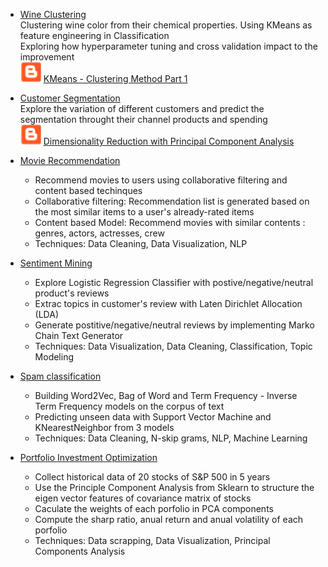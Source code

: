 - [Wine Clustering](/wine_clustering) </br>
Clustering wine color from their chemical properties. Using KMeans as feature engineering in Classification</br>
Exploring how hyperparameter tuning and cross validation impact to the improvement</br>
 ![Alt Blog](/blogger.png) [KMeans - Clustering Method Part 1](https://diem-ai.blogspot.com/2020/03/kmeans-clustering-method-part-1.html)

- [Customer Segmentation](/customer_segement) </br>
Explore the variation of different customers and predict the segmentation throught their channel products and spending</br>
 ![Alt Blog](/blogger.png) [Dimensionality Reduction with Principal Component Analysis](https://diem-ai.blogspot.com/2020/02/dimensionality-reduction-with-principal.html) 


- [Movie Recommendation](https://github.com/diem-ai/datascience-projects/tree/master/movie-recommender)
  - Recommend movies to users using collaborative filtering and content based techinques
  - Collaborative filtering: Recommendation list is generated based on the most similar items to a user's already-rated items
  - Content based Model: Recommend movies with similar contents : genres, actors, actresses, crew
  - Techniques: Data Cleaning, Data Visualization, NLP
  
 - [Sentiment Mining](https://github.com/diem-ai/datascience-projects/tree/master/sentiment_mining)
    - Explore Logistic Regression Classifier with postive/negative/neutral product's reviews
    - Extrac topics in customer's review with Laten Dirichlet Allocation (LDA)
    - Generate postitive/negative/neutral reviews by implementing Marko Chain Text Generator
    - Techniques: Data Visualization, Data Cleaning, Classification, Topic Modeling
    
  - [Spam classification](https://github.com/diem-ai/datascience-projects/tree/master/spam_classification)
    - Building Word2Vec, Bag of Word and Term Frequency - Inverse Term Frequency models on the corpus of text 
    - Predicting unseen data with Support Vector Machine and KNearestNeighbor from 3 models
    - Techniques: Data Cleaning, N-skip grams, NLP, Machine Learning
    
 - [Portfolio Investment Optimization](https://github.com/diem-ai/datascience-projects/tree/master/stock_analysis)
   - Collect historical data of 20 stocks of S&P 500 in 5 years
   - Use the Principle Component Analysis from Sklearn to structure the eigen vector features of covariance matrix of stocks
   - Caculate the weights of each porfolio in PCA components
   - Compute the sharp ratio, anual return and anual volatility of each porfolio
   - Techniques: Data scrapping, Data Visualization, Principal Components Analysis
    
  
